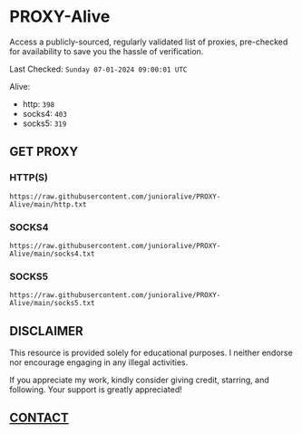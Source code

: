 # PROXY-Alive

Access a publicly-sourced, regularly validated list of proxies, pre-checked for availability to save you the hassle of verification.

Last Checked: `Sunday 07-01-2024 09:00:01 UTC`

Alive:
- http: `398`
- socks4: `403`
- socks5: `319`

## GET PROXY

### HTTP(S)

```https://raw.githubusercontent.com/junioralive/PROXY-Alive/main/http.txt```

### SOCKS4

```https://raw.githubusercontent.com/junioralive/PROXY-Alive/main/socks4.txt```

### SOCKS5

```https://raw.githubusercontent.com/junioralive/PROXY-Alive/main/socks5.txt```

## DISCLAIMER

This resource is provided solely for educational purposes. I neither endorse nor encourage engaging in any illegal activities.

If you appreciate my work, kindly consider giving credit, starring, and following. Your support is greatly appreciated! 

## [CONTACT](https://t.me/TheJuniorAlive)
